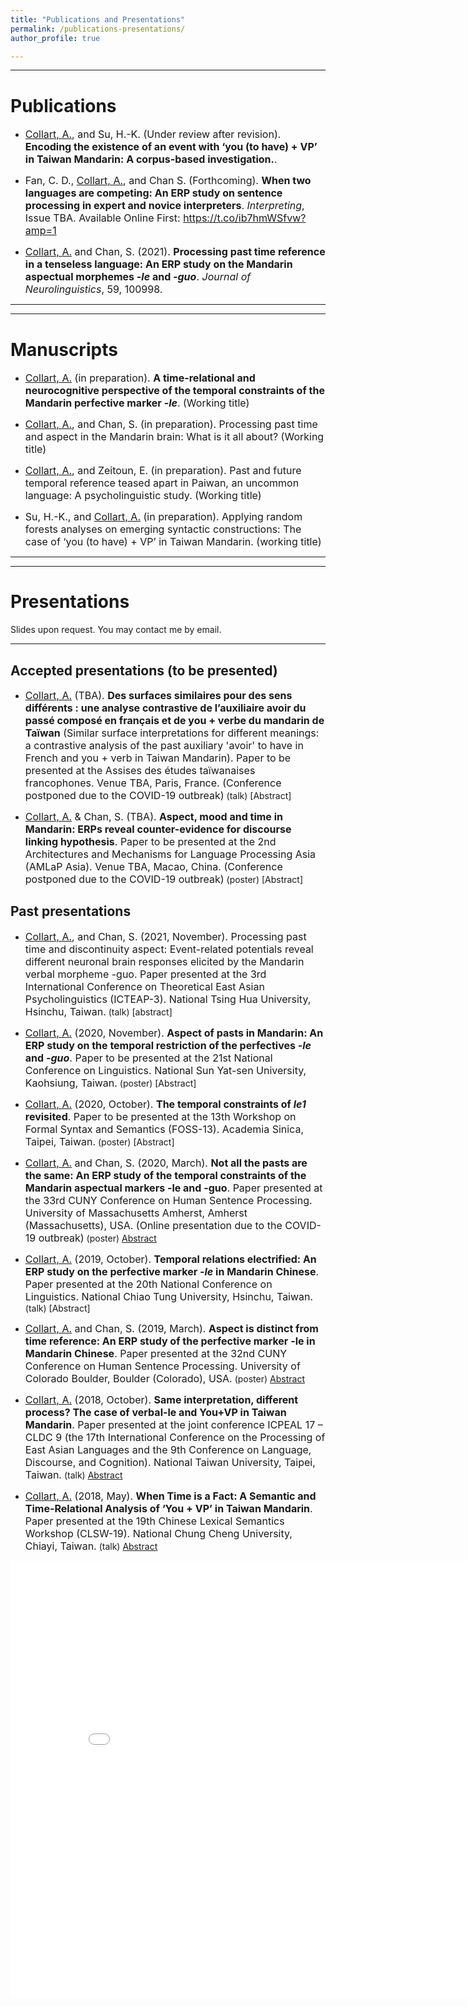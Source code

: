 ```yaml
---
title: "Publications and Presentations"
permalink: /publications-presentations/
author_profile: true

---
```


---
# Publications

* <font size="3"><ins>Collart, A.</ins>, and Su, H.-K. (Under review after revision). <b>Encoding the existence of an event
with ‘you (to have) + VP’ in Taiwan Mandarin: A corpus-based investigation.</b>.</font>

* <font size="3">Fan, C. D., <ins>Collart, A.</ins>, and Chan S. (Forthcoming). <b>When two languages are competing: An ERP study on sentence processing in
  expert and novice interpreters</b>. <i>Interpreting</i>, Issue TBA. Available Online First: https://t.co/ib7hmWSfvw?amp=1</font>

* <font size="3"><ins>Collart, A.</ins> and Chan, S. (2021). <b>Processing past time reference in a tenseless language: An ERP study on the Mandarin aspectual morphemes <i>-le</i> and <i>-guo</i></b>. <i>Journal of Neurolinguistics</i>, 59, 100998.</font>

---
---
# Manuscripts
* <font size="3"><ins>Collart, A.</ins> (in preparation). <b>A time-relational and neurocognitive perspective of the temporal constraints of the Mandarin perfective marker <i>-le</i></b>. (Working title)</font>

* <font size="3"><ins>Collart, A.</ins>, and Chan, S. (in preparation). Processing past time and aspect in the Mandarin brain: What is it all about? (Working title)</font>

* <font size="3"><ins>Collart, A.</ins>, and Zeitoun, E. (in preparation). Past and future temporal reference teased apart in Paiwan, an uncommon language: A psycholinguistic study. (Working title)</font>

* <font size="3">Su, H.-K., and <ins>Collart, A.</ins> (in preparation). Applying random forests analyses on emerging syntactic constructions: The case of ‘you (to have) + VP’ in Taiwan Mandarin. (working title)</font>

---
---
# Presentations

Slides upon request. You may contact me by email.

---
## Accepted presentations (to be presented)
* <font size="3"><ins>Collart, A.</ins> (TBA). <b>Des surfaces similaires pour des sens différents : une analyse contrastive de l’auxiliaire avoir du passé composé en français et de you + verbe du mandarin de Taïwan</b> (Similar surface interpretations for different meanings: a contrastive analysis of the past auxiliary 'avoir' to have in French and you + verb in Taiwan Mandarin). Paper to be presented at the Assises des études taïwanaises francophones. Venue TBA, Paris, France. (Conference postponed due to the COVID-19 outbreak)</font> (talk) [Abstract]

* <font size="3"><ins>Collart, A.</ins> & Chan, S. (TBA). <b>Aspect, mood and time in Mandarin: ERPs reveal counter-evidence for discourse linking hypothesis</b>. Paper to be presented at the 2nd Architectures and Mechanisms for Language Processing Asia (AMLaP Asia). Venue TBA, Macao, China. (Conference postponed due to the COVID-19 outbreak)</font> (poster) [Abstract]

## Past presentations
* <font size="3"><ins>Collart, A.</ins>, and Chan, S. (2021, November). Processing past time and discontinuity aspect: Event-related potentials reveal different neuronal brain responses elicited by the Mandarin verbal morpheme -guo. Paper presented at the 3rd International Conference on Theoretical East Asian Psycholinguistics (ICTEAP-3). National Tsing Hua University, Hsinchu, Taiwan.</font> (talk) [abstract]

* <font size="3"><ins>Collart, A.</ins> (2020, November). <b>Aspect of pasts in Mandarin: An ERP study on the temporal restriction of the perfectives <i>-le</i> and <i>-guo</i></b>. Paper to be presented at the 21st National Conference on Linguistics. National Sun Yat-sen University, Kaohsiung, Taiwan.</font> (poster) [Abstract]


* <font size="3"><ins>Collart, A.</ins> (2020, October). <b>The temporal constraints of <i>le1</i> revisited</b>. Paper to be presented at the 13th Workshop on Formal Syntax and Semantics (FOSS-13). Academia Sinica, Taipei, Taiwan.</font> (poster) [Abstract]


* <font size="3"><ins>Collart, A.</ins> and Chan, S. (2020, March). <b>Not all the pasts are the same: An ERP study of the temporal constraints of the Mandarin aspectual markers -le and -guo</b>. Paper presented at the 33rd CUNY Conference on Human Sentence Processing. University of Massachusetts Amherst, Amherst (Massachusetts), USA. (Online presentation due to the COVID-19 outbreak)</font> (poster) [Abstract](https://aymeric-collart.github.io/files/CUNY2020_AymericCollart_ShiaohuiChan_FinalAbstract.pdf)


* <font size="3"><ins>Collart, A.</ins> (2019, October). <b>Temporal relations electrified: An ERP study on the perfective marker <i>-le</i> in Mandarin Chinese</b>. Paper presented at the 20th National Conference on Linguistics. National Chiao Tung University, Hsinchu, Taiwan.</font> (talk) [Abstract]


* <font size="3"><ins>Collart, A.</ins> and Chan, S. (2019, March). <b>Aspect is distinct from time reference: An ERP study of the perfective marker -le in Mandarin Chinese</b>. Paper presented at the 32nd CUNY Conference on Human Sentence Processing. University of Colorado Boulder, Boulder (Colorado), USA.</font> (poster) [Abstract](https://aymeric-collart.github.io/files/CUNY2019_AymericCollart_ShiaohuiChan_FinalAbstract.pdf)


* <font size="3"><ins>Collart, A.</ins> (2018, October). <b>Same interpretation, different process? The case of verbal-le and You+VP in Taiwan Mandarin</b>. Paper presented at the joint conference ICPEAL 17 – CLDC 9 (the 17th International Conference on the Processing of East Asian Languages and the 9th Conference on Language, Discourse, and Cognition). National Taiwan University, Taipei, Taiwan.</font> (talk) [Abstract](https://aymeric-collart.github.io/files/ICPEAL17_CLDC9_abstract_final_AymericCollart.pdf) 
      

* <font size="3"><ins>Collart, A.</ins> (2018, May). <b>When Time is a Fact: A Semantic and Time-Relational Analysis of ‘You + VP’ in Taiwan Mandarin</b>. Paper presented at the 19th Chinese Lexical Semantics Workshop (CLSW-19). National Chung Cheng University, Chiayi, Taiwan.</font> (talk) [Abstract](https://aymeric-collart.github.io/files/[NEW-MAY2018_paper11]_When_Time_is_a_Fact_A_Semantic_and_Time_Relational_Analysis_of_‘You_+_VP’_in_Taiwan_Mandarin.pdf) 


<iframe src="/talkmap/map.html" height="700" width="850" style="border:none;"></iframe>
